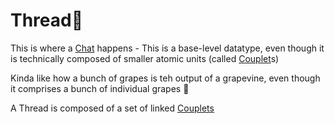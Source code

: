 # Thread🌿

This is where a [Chat](Chat.md) happens - This is a base-level datatype, even though it is technically composed of
smaller atomic units (called [Couplet](Couplet.md)s)

Kinda like how a bunch of grapes is teh output of a grapevine, even though it comprises a bunch of individual grapes 🍇

A Thread is composed of a set of linked [Couplets](Couplet.md)